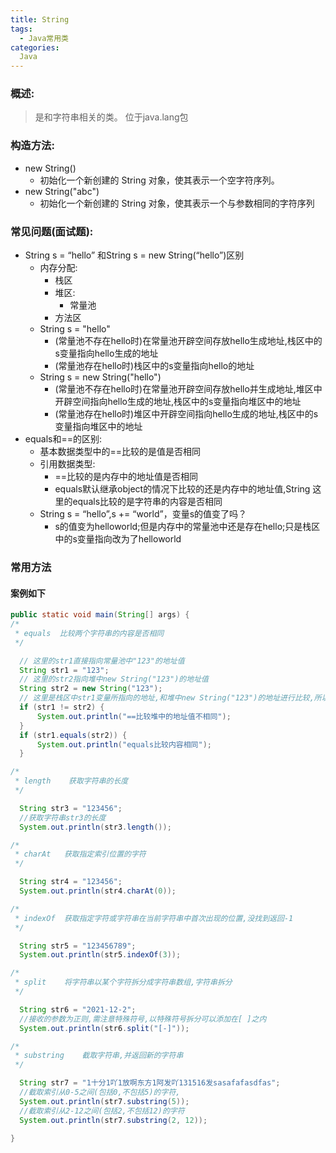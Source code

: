 ```yaml
---
title: String
tags:
  - Java常用类
categories:
  Java
---
```


### 概述:
> 是和字符串相关的类。  位于java.lang包

### 构造方法:
* new String() 
  *  初始化一个新创建的 String 对象，使其表示一个空字符序列。
* new String("abc") 
  *  初始化一个新创建的 String 对象，使其表示一个与参数相同的字符序列

### 常见问题(面试题):
* String s = “hello” 和String s = new String(“hello”)区别
  * 内存分配:
      * 栈区
      * 堆区:
        * 常量池
      * 方法区
  * String s = "hello"
    * (常量池不存在hello时)在常量池开辟空间存放hello生成地址,栈区中的s变量指向hello生成的地址
    * (常量池存在hello时)栈区中的s变量指向hello的地址
  * String s = new String("hello")
    * (常量池不存在hello时)在常量池开辟空间存放hello并生成地址,堆区中开辟空间指向hello生成的地址,栈区中的s变量指向堆区中的地址
    * (常量池存在hello时)堆区中开辟空间指向hello生成的地址,栈区中的s变量指向堆区中的地址
* equals和==的区别:
  * 基本数据类型中的==比较的是值是否相同
  * 引用数据类型:
    * ==比较的是内存中的地址值是否相同
    * equals默认继承object的情况下比较的还是内存中的地址值,String 这里的equals比较的是字符串的内容是否相同
  * String s = “hello”,s += “world”，变量s的值变了吗？
    * s的值变为helloworld;但是内存中的常量池中还是存在hello;只是栈区中的s变量指向改为了helloworld

### 常用方法

#### 案例如下
``` Java
public static void main(String[] args) {
/*
 * equals  比较两个字符串的内容是否相同
 */

  // 这里的str1直接指向常量池中"123"的地址值
  String str1 = "123";
  // 这里的str2指向堆中new String("123")的地址值
  String str2 = new String("123");
  // 这里是栈区中str1变量所指向的地址,和堆中new String("123")的地址进行比较,所以不相同
  if (str1 != str2) {
      System.out.println("==比较堆中的地址值不相同");
  }
  if (str1.equals(str2)) {
      System.out.println("equals比较内容相同");
  }

/*
 * length    获取字符串的长度
 */

  String str3 = "123456";
  //获取字符串str3的长度
  System.out.println(str3.length());

/*
 * charAt   获取指定索引位置的字符
 */

  String str4 = "123456";
  System.out.println(str4.charAt(0));

/*
 * indexOf  获取指定字符或字符串在当前字符串中首次出现的位置,没找到返回-1
 */

  String str5 = "123456789";
  System.out.println(str5.indexOf(3));

/*
 * split    将字符串以某个字符拆分成字符串数组,字符串拆分
 */

  String str6 = "2021-12-2";
  //接收的参数为正则,需注意特殊符号,以特殊符号拆分可以添加在[ ]之内
  System.out.println(str6.split("[-]"));

/*
 * substring    截取字符串,并返回新的字符串
 */

  String str7 = "1十分1吖1放啊东方1阿发吖131516发sasafafasdfas";
  //截取索引从0-5之间(包括0,不包括5)的字符,
  System.out.println(str7.substring(5));
  //截取索引从2-12之间(包括2,不包括12)的字符
  System.out.println(str7.substring(2, 12));

}
```